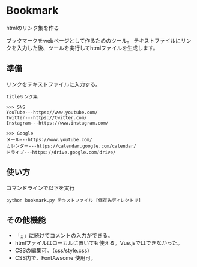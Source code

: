 # Bookmark
htmlのリンク集を作る

ブックマークをwebページとして作るためのツール。
テキストファイルにリンクを入力した後、ツールを実行してhtmlファイルを生成します。

## 準備

リンクをテキストファイルに入力する。

```
titleリンク集

>>> SNS
YouTube---https://www.youtube.com/
Twitter---https://twitter.com/
Instagram---https://www.instagram.com/

>>> Google
メール---https://www.youtube.com/
カレンダー---https://calendar.google.com/calendar/
ドライブ---https://drive.google.com/drive/
```

## 使い方

コマンドラインで以下を実行

```
python bookmark.py テキストファイル [保存先ディレクトリ]
```

## その他機能

- 「;;」に続けてコメントの入力ができる。
- htmlファイルはローカルに置いても使える。Vue.jsではできなかった。
- CSSの編集可。（css/style.css）
- CSS内で、FontAwsome 使用可。
